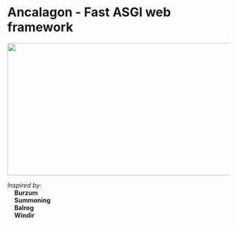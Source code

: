 # Ancalagon - Fast ASGI web framework  
<img src="https://i.ibb.co/Bc01XKz/1.png" width=900 height=300>

[logo]: https://i.ibb.co/Bc01XKz/1.png "Logo"

*Inspired by:*  
&nbsp;&nbsp;&nbsp;&nbsp;**Burzum**  
&nbsp;&nbsp;&nbsp;&nbsp;**Summoning**  
&nbsp;&nbsp;&nbsp;&nbsp;**Balrog**  
&nbsp;&nbsp;&nbsp;&nbsp;**Windir**  
